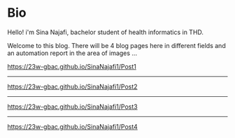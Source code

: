 # Bio

Hello! i'm Sina Najafi, bachelor student of health informatics in THD.

Welcome to this blog. There will be 4 blog pages here in different fields and an automation report in the area of images ...

https://23w-gbac.github.io/SinaNajafi1/Post1

---------------------------------------------

https://23w-gbac.github.io/SinaNajafi1/Post2

---------------------------------------------

https://23w-gbac.github.io/SinaNajafi1/Post3

---------------------------------------------

https://23w-gbac.github.io/SinaNajafi1/Post4
